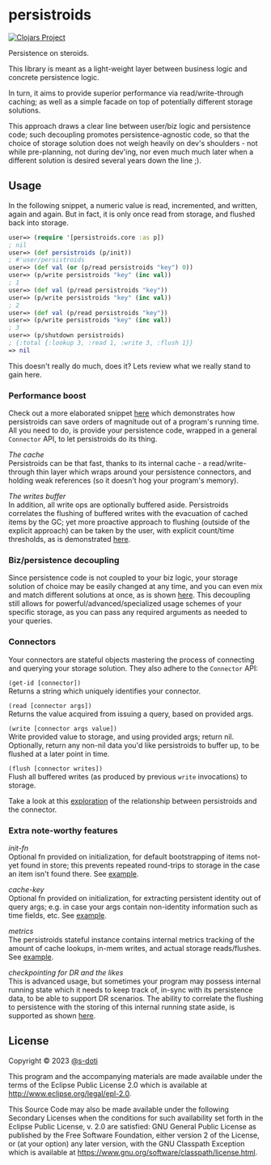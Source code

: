 # persistroids

[![Clojars Project](https://img.shields.io/clojars/v/com.github.s-doti/persistroids.svg)](https://clojars.org/com.github.s-doti/persistroids)

Persistence on steroids.

This library is meant as a light-weight layer between business logic and 
concrete persistence logic.

In turn, it aims to provide superior performance via read/write-through caching; 
as well as a simple facade on top of potentially different storage solutions.

This approach draws a clear line between user/biz logic and persistence code; such 
decoupling promotes persistence-agnostic code, so that the choice of storage 
solution does not weigh heavily on dev's shoulders - not while pre-planning, not during 
dev'ing, nor even much much later when a different solution is desired several years 
down the line ;).

## Usage

In the following snippet, a numeric value is read, incremented, and written, again 
and again. But in fact, it is only once read from storage, and flushed back into 
storage.

```clojure
user=> (require '[persistroids.core :as p])
; nil
user=> (def persistroids (p/init))
; #'user/persistroids
user=> (def val (or (p/read persistroids "key") 0))
user=> (p/write persistroids "key" (inc val))
; 1
user=> (def val (p/read persistroids "key"))
user=> (p/write persistroids "key" (inc val))
; 2
user=> (def val (p/read persistroids "key"))
user=> (p/write persistroids "key" (inc val))
; 3
user=> (p/shutdown persistroids)
; {:total {:lookup 3, :read 1, :write 3, :flush 1}}
=> nil
```

This doesn't really do much, does it?
Lets review what we really stand to gain here.

### Performance boost ###

Check out a more elaborated snippet [here](test/persistroids/t_motivation.clj) which 
demonstrates how persistroids can save orders of magnitude out of a program's running 
time. All you need to do, is provide your persistence code, wrapped in a general 
`Connector` API, to let persistroids do its thing.

*The cache*<br>
Persistroids can be that fast, thanks to its internal cache - a read/write-through thin 
layer which wraps around your persistence connectors, and holding weak references (so it 
doesn't hog your program's memory).

*The writes buffer*<br>
In addition, all write ops are optionally buffered aside. Persistroids correlates the 
flushing of buffered writes with the evacuation of cached items by the GC; yet more 
proactive approach to flushing (outside of the explicit approach) can be taken by the 
user, with explicit count/time thresholds, as is demonstrated 
[here](test/persistroids/t_thresholds.clj). 

### Biz/persistence decoupling ###

Since persistence code is not coupled to your biz logic, your storage solution of choice 
may be easily changed at any time, and you can even mix and match different solutions at
once, as is shown [here](test/persistroids/t_facade.clj). This decoupling still allows 
for powerful/advanced/specialized usage schemes of your specific storage, as you can pass 
any required arguments as needed to your queries. 

### Connectors ###

Your connectors are stateful objects mastering the process of connecting and querying 
your storage solution. They also adhere to the `Connector` API:

`(get-id [connector])`<br>
Returns a string which uniquely identifies your connector.

`(read [connector args])`<br>
Returns the value acquired from issuing a query, based on provided args.

`(write [connector args value])`<br>
Write provided value to storage, and using provided args; return nil.<br>
Optionally, return any non-nil data you'd like persistroids to buffer up, to be flushed 
at a later point in time.

`(flush [connector writes])`<br>
Flush all buffered writes (as produced by previous `write` invocations) to storage.

Take a look at this [exploration](test/persistroids/t_connector.clj) of the relationship 
between persistroids and the connector.

### Extra note-worthy features ###

*init-fn*<br>
Optional fn provided on initialization, for default bootstrapping of items not-yet 
found in store; this prevents repeated round-trips to storage in the case an item 
isn't found there. 
See [example](https://github.com/s-doti/persistroids/blob/test/persistroids/t_core.clj#L32).

*cache-key*<br>
Optional fn provided on initialization, for extracting persistent identity out of 
query args; e.g. in case your args contain non-identity information such as time 
fields, etc.
See [example](https://github.com/s-doti/persistroids/blob/test/persistroids/t_core.clj#L40).

*metrics*<br>
The persistroids stateful instance contains internal metrics tracking of the 
amount of cache lookups, in-mem writes, and actual storage reads/flushes.
See [example](https://github.com/s-doti/persistroids/blob/test/persistroids/t_core.clj#L51).

*checkpointing for DR and the likes*<br>
This is advanced usage, but sometimes your program may possess internal running state 
which it needs to keep track of, in-sync with its persistence data, to be able to 
support DR scenarios. The ability to correlate the flushing to persistence with the 
storing of this internal running state aside, is supported as shown 
[here](test/persistroids/t_checkpoint.clj).

## License

Copyright © 2023 [@s-doti](https://github.com/s-doti)

This program and the accompanying materials are made available under the
terms of the Eclipse Public License 2.0 which is available at
http://www.eclipse.org/legal/epl-2.0.

This Source Code may also be made available under the following Secondary
Licenses when the conditions for such availability set forth in the Eclipse
Public License, v. 2.0 are satisfied: GNU General Public License as published by
the Free Software Foundation, either version 2 of the License, or (at your
option) any later version, with the GNU Classpath Exception which is available
at https://www.gnu.org/software/classpath/license.html.
